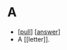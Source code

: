 # A

- [[pull]] [[answer]]
- A [[letter]].


[//begin]: # "Autogenerated link references for markdown compatibility"
[pull]: pull "Pull"
[answer]: answer "Answer"
[//end]: # "Autogenerated link references"
